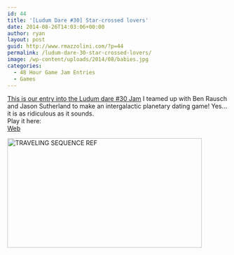```yaml
---
id: 44
title: '[Ludum Dare #30] Star-crossed lovers'
date: 2014-08-26T14:03:06+00:00
author: ryan
layout: post
guid: http://www.rmazzolini.com/?p=44
permalink: /ludum-dare-30-star-crossed-lovers/
image: /wp-content/uploads/2014/08/babies.jpg
categories:
  - 48 Hour Game Jam Entries
  - Games
---
```

[This is our entry into the Ludum dare #30 Jam](http://www.makegamessa.com/discussion/2358/ludum-dare-star-crossed-lovers) I teamed up with Ben Rausch and Jason Sutherland to make an intergalactic planetary dating game! Yes&#8230; it is as ridiculous as it sounds.  
Play it here:  
[Web](http://www.rmazzolini.com/games/Star-crossed%20lovers%20web/Star-crossed%20lovers%20Web.html)

[<img loading="lazy" class=" size-full wp-image-142 aligncenter" title="" src="https://i0.wp.com/www.rmazzolini.com/wp-content/uploads/2014/08/TRAVELING-SEQUENCE-REF.jpg?resize=444%2C250" alt="TRAVELING SEQUENCE REF" width="444" height="250" srcset="https://i0.wp.com/www.rmazzolini.com/wp-content/uploads/2014/08/TRAVELING-SEQUENCE-REF.jpg?w=444 444w, https://i0.wp.com/www.rmazzolini.com/wp-content/uploads/2014/08/TRAVELING-SEQUENCE-REF.jpg?resize=300%2C169 300w" sizes="(max-width: 444px) 100vw, 444px" data-recalc-dims="1" />](https://i0.wp.com/www.rmazzolini.com/wp-content/uploads/2014/08/TRAVELING-SEQUENCE-REF.jpg " ")